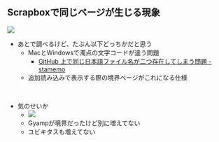 ## Scrapboxで同じページが生じる現象
<a href="https://gyazo.com/3fe40cce30bb0575f4ad90481ecfc3b4" target="_blank" rel="noopener noreferrer">![](https://gyazo.com/3fe40cce30bb0575f4ad90481ecfc3b4/raw)</a>

- あとで調べるけど、たぶん以下どっちかだと思う
    - MacとWindowsで濁点の文字コードが違う問題
        - [GitHub 上で同じ日本語ファイル名が二つ存在してしまう問題 - stamemo](https://stakiran.hatenablog.com/entry/2018/01/05/143953)
    - 追加読み込みで表示する際の境界ページがこれになる仕様

<br>

- 気のせいか
    - <a href="https://gyazo.com/ca849c6eef0bc4f03bb495748e9e09f4" target="_blank" rel="noopener noreferrer">![](https://gyazo.com/ca849c6eef0bc4f03bb495748e9e09f4/raw)</a>
    - Gyampが境界だったけど別に増えてない
    - ユビキタスも増えてない

<br>

